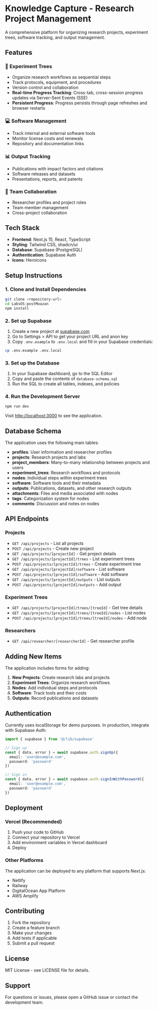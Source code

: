 # Knowledge Capture - Research Project Management

A comprehensive platform for organizing research projects, experiment trees, software tracking, and output management.

## Features

### 🧪 **Experiment Trees**
- Organize research workflows as sequential steps
- Track protocols, equipment, and procedures
- Version control and collaboration
- **Real-time Progress Tracking**: Cross-tab, cross-session progress updates via Server-Sent Events (SSE)
- **Persistent Progress**: Progress persists through page refreshes and browser restarts

### 💻 **Software Management**
- Track internal and external software tools
- Monitor license costs and renewals
- Repository and documentation links

### 📊 **Output Tracking**
- Publications with impact factors and citations
- Software releases and datasets
- Presentations, reports, and patents

### 👥 **Team Collaboration**
- Researcher profiles and project roles
- Team member management
- Cross-project collaboration

## Tech Stack

- **Frontend**: Next.js 15, React, TypeScript
- **Styling**: Tailwind CSS, shadcn/ui
- **Database**: Supabase (PostgreSQL)
- **Authentication**: Supabase Auth
- **Icons**: Heroicons

## Setup Instructions

### 1. Clone and Install Dependencies

```bash
git clone <repository-url>
cd LabsOS-postMoazan
npm install
```

### 2. Set up Supabase

1. Create a new project at [supabase.com](https://supabase.com)
2. Go to Settings > API to get your project URL and anon key
3. Copy `.env.example` to `.env.local` and fill in your Supabase credentials:

```bash
cp .env.example .env.local
```

### 3. Set up the Database

1. In your Supabase dashboard, go to the SQL Editor
2. Copy and paste the contents of `database-schema.sql`
3. Run the SQL to create all tables, indexes, and policies

### 4. Run the Development Server

```bash
npm run dev
```

Visit [http://localhost:3000](http://localhost:3000) to see the application.

## Database Schema

The application uses the following main tables:

- **profiles**: User information and researcher profiles
- **projects**: Research projects and labs
- **project_members**: Many-to-many relationship between projects and users
- **experiment_trees**: Research workflows and protocols
- **nodes**: Individual steps within experiment trees
- **software**: Software tools and their metadata
- **outputs**: Publications, datasets, and other research outputs
- **attachments**: Files and media associated with nodes
- **tags**: Categorization system for nodes
- **comments**: Discussion and notes on nodes

## API Endpoints

### Projects
- `GET /api/projects` - List all projects
- `POST /api/projects` - Create new project
- `GET /api/projects/[projectId]` - Get project details
- `GET /api/projects/[projectId]/trees` - List experiment trees
- `POST /api/projects/[projectId]/trees` - Create experiment tree
- `GET /api/projects/[projectId]/software` - List software
- `POST /api/projects/[projectId]/software` - Add software
- `GET /api/projects/[projectId]/outputs` - List outputs
- `POST /api/projects/[projectId]/outputs` - Add output

### Experiment Trees
- `GET /api/projects/[projectId]/trees/[treeId]` - Get tree details
- `GET /api/projects/[projectId]/trees/[treeId]/nodes` - List nodes
- `POST /api/projects/[projectId]/trees/[treeId]/nodes` - Add node

### Researchers
- `GET /api/researcher/[researcherId]` - Get researcher profile

## Adding New Items

The application includes forms for adding:

1. **New Projects**: Create research labs and projects
2. **Experiment Trees**: Organize research workflows
3. **Nodes**: Add individual steps and protocols
4. **Software**: Track tools and their costs
5. **Outputs**: Record publications and datasets

## Authentication

Currently uses localStorage for demo purposes. In production, integrate with Supabase Auth:

```typescript
import { supabase } from '@/lib/supabase'

// Sign up
const { data, error } = await supabase.auth.signUp({
  email: 'user@example.com',
  password: 'password'
})

// Sign in
const { data, error } = await supabase.auth.signInWithPassword({
  email: 'user@example.com',
  password: 'password'
})
```

## Deployment

### Vercel (Recommended)

1. Push your code to GitHub
2. Connect your repository to Vercel
3. Add environment variables in Vercel dashboard
4. Deploy

### Other Platforms

The application can be deployed to any platform that supports Next.js:
- Netlify
- Railway
- DigitalOcean App Platform
- AWS Amplify

## Contributing

1. Fork the repository
2. Create a feature branch
3. Make your changes
4. Add tests if applicable
5. Submit a pull request

## License

MIT License - see LICENSE file for details.

## Support

For questions or issues, please open a GitHub issue or contact the development team.
